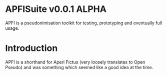 APFISuite v0.0.1 ALPHA
=========

APFI is a pseudonimisation toolkit for testing, prototyping and eventually full usage.

Introduction
=============

APFI is a shorthand for Aperi Fictus (very loosely translates to Open Pseudo) and was something which seemed like a good idea at the time.

